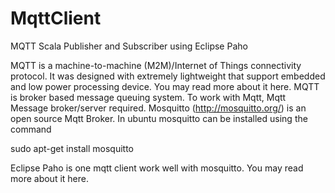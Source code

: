 MqttClient
==========

MQTT Scala Publisher and Subscriber using Eclipse Paho


MQTT is a machine-to-machine (M2M)/Internet of Things connectivity protocol. 
It was designed with extremely lightweight that support embedded and low power processing device. You may read more about it here. 
MQTT is broker based message queuing system. To work with Mqtt, Mqtt Message broker/server required. 
Mosquitto (http://mosquitto.org/) is an open source Mqtt Broker. 
In ubuntu mosquitto can be installed using the command 

sudo apt-get install mosquitto

Eclipse Paho is one mqtt client work well with mosquitto. You may read more about it here.
